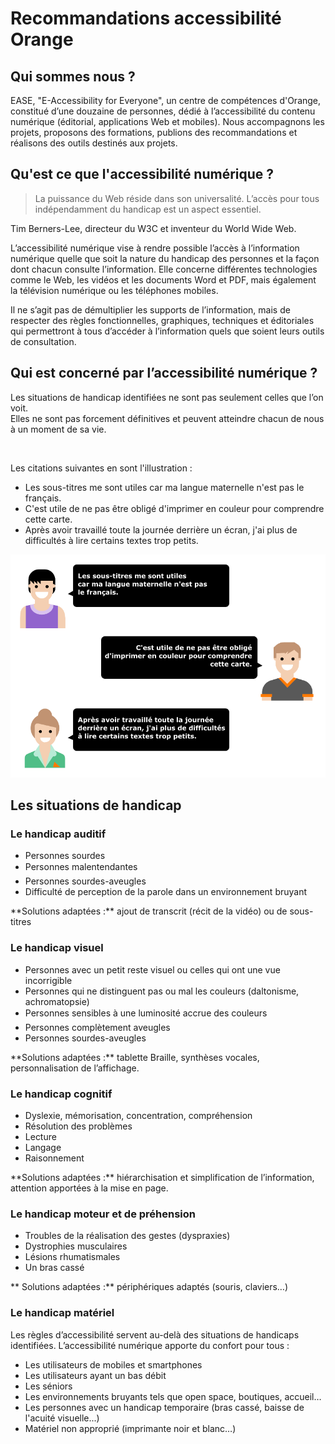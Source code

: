 # Recommandations accessibilité Orange

<script>$(document).ready(function () {
    setBreadcrumb([{"label":"Présentation"}]);
});</script>

## Qui sommes nous ?

EASE, "E-Accessibility for Everyone", un centre de compétences d'Orange, constitué d’une douzaine de personnes, dédié à l’accessibilité du contenu numérique (éditorial, applications Web et mobiles). Nous accompagnons les projets, proposons des formations, publions des recommandations et réalisons des outils destinés aux projets.

<h2 class="page-title">Qu'est ce que l'accessibilité numérique ?</h2>

<blockquote> La puissance du Web réside dans son universalité. L’accès pour tous indépendamment du handicap est un aspect essentiel. </blockquote>

Tim Berners-Lee, directeur du W3C et inventeur du World Wide Web.

L’accessibilité numérique vise à rendre possible l’accès à l’information numérique quelle que soit la nature du handicap des personnes et la façon dont chacun consulte l’information. Elle concerne différentes technologies comme le Web, les vidéos et les documents Word et PDF, mais également la télévision numérique ou les téléphones mobiles.

Il ne s’agit pas de démultiplier les supports de l’information, mais de respecter des règles fonctionnelles, graphiques, techniques et éditoriales qui permettront à tous d’accéder à l’information quels que soient leurs outils de consultation.

## Qui est concerné par l’accessibilité numérique&nbsp;?

Les situations de handicap identifiées ne sont pas seulement celles que l’on voit.   
Elles ne sont pas forcement définitives et peuvent atteindre chacun de nous à un moment de sa vie.

&nbsp;
<div class="sr-only">
    Les citations suivantes en sont l'illustration&nbsp;:
    <ul>
        <li>Les sous-titres me sont utiles car ma langue maternelle n'est pas le français.</li>
        <li>C'est utile de ne pas être obligé d'imprimer en couleur pour comprendre cette carte.</li>
        <li>Après avoir travaillé toute la journée derrière un écran, j'ai plus de difficultés à lire certains textes trop petits.</li>
    </ul>
</div>  

<img src="./images/chat.png" alt="" class="img-fluid">

## Les situations de handicap

### Le handicap auditif
<div class="axs-picto auditif">
    <ul>
        <li>Personnes sourdes</li>
        <li>Personnes malentendantes</li>
        <li>Personnes sourdes-aveugles</li>
        <li>Difficulté de perception de la parole dans un environnement bruyant</li>
    </ul>
**Solutions adaptées&nbsp;:** ajout de transcrit (récit de la vidéo) ou de sous-titres
</div>

### Le handicap visuel

<div class="axs-picto visuel">
    <ul>
        <li>Personnes avec un petit reste visuel ou celles qui ont une vue incorrigible</li>
        <li>Personnes qui ne distinguent pas ou mal les couleurs (daltonisme, achromatopsie)</li>
        <li>Personnes sensibles à une luminosité accrue des couleurs</li>
        <li>Personnes complètement aveugles</li>
        <li>Personnes sourdes-aveugles</li>
    </ul>
    **Solutions adaptées&nbsp;:** tablette Braille, synthèses vocales, personnalisation de l’affichage.
</div>

### Le handicap cognitif
<div class="axs-picto cognitif">
    <ul>
        <li>Dyslexie, mémorisation, concentration, compréhension</li>
        <li>Résolution des problèmes</li> 
        <li>Lecture</li>
        <li>Langage</li>
        <li>Raisonnement</li>
    </ul>
**Solutions adaptées&nbsp;:** hiérarchisation et simplification de l’information, attention apportées à la mise en page.
</div>

### Le handicap moteur et de préhension
<div class="axs-picto physique">
    <ul>
        <li>Troubles de la réalisation des gestes (dyspraxies)</li> 
        <li>Dystrophies musculaires</li>
        <li>Lésions rhumatismales</li>
        <li>Un bras cassé</li>
    </ul>
** Solutions adaptées&nbsp;:** périphériques adaptés (souris, claviers…)
</div>

### Le handicap matériel
<div class="axs-picto materiel">
    Les règles d’accessibilité servent au-delà des situations de handicaps identifiées.  
    L’accessibilité numérique apporte du confort pour tous&nbsp;:    
    <ul>
        <li>Les utilisateurs de mobiles et smartphones</li>
        <li>Les utilisateurs ayant un bas débit</li>
        <li>Les séniors</li>
        <li>Les environnements bruyants tels que open space, boutiques, accueil…</li>
        <li>Les personnes avec un handicap temporaire (bras cassé, baisse de l'acuité visuelle...)
        <li>Matériel non approprié (imprimante noir et blanc…)</li>
    </ul>
</div>

<!--  This file is part of a11y-guidelines | Our vision of mobile & web accessibility guidelines and best practices, with valid/invalid examples.
 Copyright (C) 2016  Orange SA
 See the Creative Commons Legal Code Attribution-ShareAlike 3.0 Unported License for more details (LICENSE file). -->